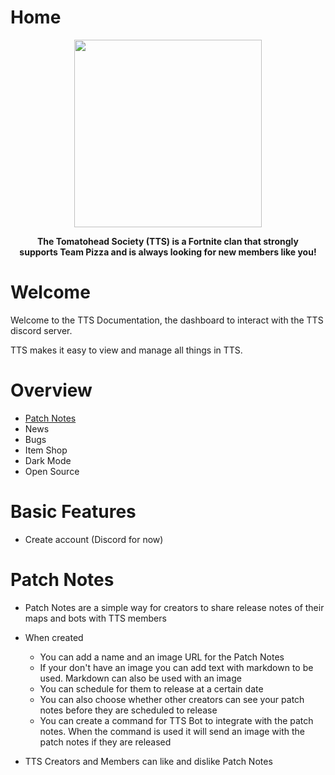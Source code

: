 # Home
<p align="center">
<img height=300 src="https://cdn.discordapp.com/icons/570349873337991203/7f945e4de66e287e33e029043c99dd76.png?size=512"/>
</p>
<p align="center">
  <strong>
 The Tomatohead Society (TTS) is a Fortnite clan that strongly
    <br>
 supports Team Pizza and is always looking for new members like you!
    </strong>
</p>

# Welcome
Welcome to the TTS Documentation, the dashboard to interact with the TTS discord server.

TTS makes it easy to view and manage all things in TTS.

# Overview
- [Patch Notes](#patch-notes)
- News
- Bugs
- Item Shop
- Dark Mode
- Open Source

# Basic Features
- Create account (Discord for now)

# Patch Notes
- Patch Notes are a simple way for creators to share release notes of their maps and bots with TTS members

- When created
  - You can add a name and an image URL for the Patch Notes
  - If your don't have an image you can add text with markdown to be used. Markdown can also be used with an image
  - You can schedule for them to release at a certain date
  - You can also choose whether other creators can see your patch notes before they are scheduled to release
  - You can create a command for TTS Bot to integrate with the patch notes. When the command is used it will send an image with the patch notes if they are released

- TTS Creators and Members can like and dislike Patch Notes

